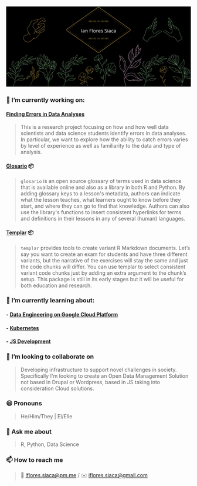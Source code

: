 <!--## Hola 🇵🇷

**ian-flores/ian-flores** is a ✨ _special_ ✨ repository because its `README.md` (this file) appears on your GitHub profile.
-->

<p align="center">
  <img src="ian_hero.png" width="650">
</p>

### 🔭 I’m currently working on:

#### [Finding Errors in Data Analyses](https://education.rstudio.com/blog/2020/06/finding-errors-in-data-analyses/)

> This is a research project focusing on how and how well data scientists and data science students identify errors in data analyses. In particular, we want to explore how the ability to catch errors varies by level of experience as well as familiarity to the data and type of analysis. 

#### [Glosario](https://github.com/carpentries/glosario) 📦

> `glosario` is an open source glossary of terms used in data science that is available online and also as a library in both R and Python. By adding glossary keys to a lesson's metadata, authors can indicate what the lesson teaches, what learners ought to know before they start, and where they can go to find that knowledge. Authors can also use the library's functions to insert consistent hyperlinks for terms and definitions in their lessons in any of several (human) languages.

#### [Templar](https://github.com/r-for-educators/templar) 📦

> `templar` provides tools to create variant R Markdown documents. Let’s say you want to create an exam for students and have three different variants, but the narrative of the exercises will stay the same and just the code chunks will differ. You can use templar to select consistent variant code chunks just by adding an extra argument to the chunk’s setup. This package is still in its early stages but it will be useful for both education and research.

### 🌱 I’m currently learning about:

#### - [Data Engineering on Google Cloud Platform](https://cloud.google.com/certification/data-engineer)


#### - [Kubernetes](https://kubernetes.io/)

#### - [JS Development](https://developer.mozilla.org/en-US/docs/Web/JavaScript)


### 👯 I’m looking to collaborate on

> Developing infrastructure to support novel challenges in society. Specifically I'm looking to create an Open Data Management Solution not based in Drupal or Wordpress, based in JS taking into consideration Cloud solutions. 

<!--
### 🤔 I’m looking for help with ...
-->

### 😄 Pronouns

> He/Him/They | El/Elle

<!--
### ⚡ Fun fact

> I started university at 14 years old.
-->

### 💬 Ask me about

> R, Python, Data Science

### 📫 How to reach me

> 🔏 iflores.siaca@pm.me / ✉️ iflores.siaca@gmail.com
